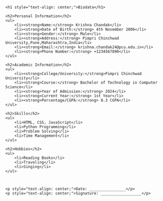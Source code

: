 <!DOCTYPE html>
<html >
<head>
    <title>Biodata</title>
</head>
<body>

    <h1 style="text-align: center;">Biodata</h1>

    <h2>Personal Information</h2>
    <ul>
        <li><strong>Name:</strong> Krishna Chandak</li>
        <li><strong>Date of Birth:</strong> 4th November 2006</li>
        <li><strong>Gender:</strong> Male</li>
        <li><strong>Address:</strong> Pimpri Chinchwad University,Pune,Maharashtra,India</li>
        <li><strong>Email:</strong> krishna.chandak24@pcu.edu.in</li>
        <li><strong>Phone Number:</strong> +1234567890</li>
    </ul>

    <h2>Academic Information</h2>
    <ul>
        <li><strong>College/University:</strong>Pimpri Chinchwad University</li>
        <li><strong>Course:</strong> Bachelor of Technology in Computer Science</li>
        <li><strong>Year of Admission:</strong> 2024</li>
        <li><strong>Current Year:</strong> 1st Year</li>
        <li><strong>Percentage/CGPA:</strong> 8.3 CGPA</li>
    </ul>

    <h2>Skills</h2>
    <ul>
        <li>HTML, CSS, JavaScript</li>
        <li>Python Programming</li>
        <li>Problem Solving</li>
        <li>Time Management</li>
    </ul>

    <h2>Hobbies</h2>
    <ul>
        <li>Reading Books</li>
        <li>Traveling</li>
        <li>Singing</li>
    </ul>

   

    <p style="text-align: center;">Date: ________________</p>
    <p style="text-align: center;">Signature: __________________</p>

</body>
</html>
